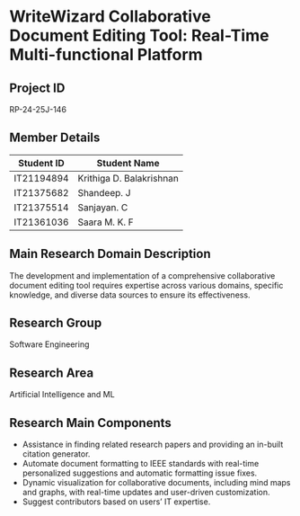 # WriteWizard Collaborative Document Editing Tool: Real-Time Multi-functional Platform

## **Project ID**
RP-24-25J-146

## **Member Details**

| Student ID   | Student Name           |
|--------------|------------------------|
| IT21194894   | Krithiga D. Balakrishnan |
| IT21375682   | Shandeep. J            |
| IT21375514   | Sanjayan. C            |
| IT21361036   | Saara M. K. F         |


## **Main Research Domain Description**
The development and implementation of a comprehensive collaborative document editing tool requires expertise across various domains, specific knowledge, and diverse data sources to ensure its effectiveness.

## **Research Group**
Software Engineering

## **Research Area**
Artificial Intelligence and ML

## **Research Main Components**
- Assistance in finding related research papers and providing an in-built citation generator.
- Automate document formatting to IEEE standards with real-time personalized suggestions and automatic formatting issue fixes.
- Dynamic visualization for collaborative documents, including mind maps and graphs, with real-time updates and user-driven customization.
- Suggest contributors based on users’ IT expertise.


